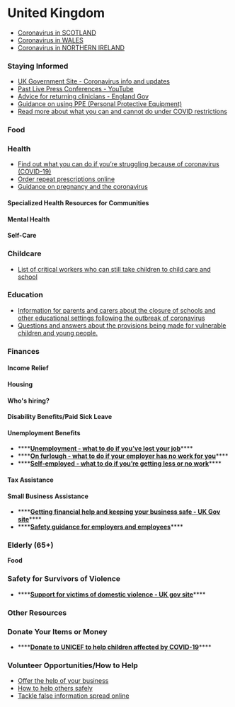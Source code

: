 # United Kingdom

* [Coronavirus in SCOTLAND](https://www.gov.scot/coronavirus-covid-19/)
* [Coronavirus in WALES](https://gov.wales/coronavirus)
* [Coronavirus in NORTHERN IRELAND](https://www.nidirect.gov.uk/campaigns/coronavirus-covid-19)

### **Staying Informed** 

* [UK Government Site - Coronavirus info and updates](https://www.gov.uk/coronavirus)
* [Past Live Press Conferences - YouTube](https://www.youtube.com/user/Number10gov/videos)
* [Advice for returning clinicians - England Gov](https://www.england.nhs.uk/coronavirus/returning-clinicians/)
* [Guidance on using PPE \(Personal Protective Equipment\)](https://www.gov.uk/government/collections/coronavirus-covid-19-personal-protective-equipment-ppe)
* [Read more about what you can and cannot do under COVID restrictions](https://www.gov.uk/government/publications/coronavirus-outbreak-faqs-what-you-can-and-cant-do/coronavirus-outbreak-faqs-what-you-can-and-cant-do)

### **Food**

### **Health**

* [Find out what you can do if you’re struggling because of coronavirus \(COVID-19\)](https://www.gov.uk/find-coronavirus-support)
* [Order repeat prescriptions online](https://www.nhs.uk/health-at-home/)
* [Guidance on pregnancy and the coronavirus](https://www.rcog.org.uk/en/guidelines-research-services/guidelines/coronavirus-pregnancy/covid-19-virus-infection-and-pregnancy/)

#### **Specialized Health Resources for Communities**

#### **Mental Health**

#### **Self-Care**

### **Childcare**

* [List of critical workers who can still take children to child care and school](https://www.gov.uk/government/publications/coronavirus-covid-19-maintaining-educational-provision/guidance-for-schools-colleges-and-local-authorities-on-maintaining-educational-provision)

### **Education**

* [Information for parents and carers about the closure of schools and other educational settings following the outbreak of coronavirus](https://www.gov.uk/government/publications/closure-of-educational-settings-information-for-parents-and-carers)
* [Questions and answers about the provisions being made for vulnerable children and young people.](https://www.gov.uk/government/publications/coronavirus-covid-19-guidance-on-vulnerable-children-and-young-people)

### **Finances**

#### **Income Relief**

#### **Housing**

#### **Who's hiring?**

#### **Disability Benefits/Paid Sick Leave**

#### **Unemployment Benefits**

* \*\*\*\*[**Unemployment - what to do if you’ve lost your job**](https://www.gov.uk/guidance/coronavirus-covid-19-what-to-do-if-you-were-employed-and-have-lost-your-job)\*\*\*\*
* \*\*\*\*[**On furlough - what to do if your employer has no work for you**](https://www.gov.uk/guidance/coronavirus-covid-19-what-to-do-if-youre-employed-and-cannot-work)\*\*\*\*
* \*\*\*\*[**Self-employed - what to do if you’re getting less or no work**](https://www.gov.uk/guidance/coronavirus-covid-19-what-to-do-if-youre-self-employed-and-getting-less-work-or-no-work)\*\*\*\*

#### **Tax Assistance**

#### **Small Business Assistance**

* \*\*\*\*[**Getting financial help and keeping your business safe - UK Gov site**](https://www.gov.uk/coronavirus/business-support)\*\*\*\*
* \*\*\*\*[**Safety guidance for employers and employees**](https://www.gov.uk/government/publications/guidance-to-employers-and-businesses-about-covid-19/guidance-for-employers-and-businesses-on-coronavirus-covid-19)\*\*\*\*

### **Elderly \(65+\)**

**Food** 

### **Safety for Survivors of Violence**

* \*\*\*\*[**Support for victims of domestic violence - UK gov site**](https://www.gov.uk/government/publications/coronavirus-covid-19-and-domestic-abuse/coronavirus-covid-19-support-for-victims-of-domestic-abuse)\*\*\*\*

### **Other Resources**

### **Donate Your Items or Money**

* \*\*\*\*[**Donate to UNICEF to help children affected by COVID-19**](https://www.gov.uk/government/publications/guidance-to-employers-and-businesses-about-covid-19/guidance-for-employers-and-businesses-on-coronavirus-covid-19)\*\*\*\*

### **Volunteer Opportunities/How to Help**

* [Offer the help of your business](https://www.gov.uk/coronavirus-support-from-business)
* [How to help others safely](https://www.gov.uk/government/publications/coronavirus-how-to-help-safely--2)
* [Tackle false information spread online](https://sharechecklist.gov.uk/)

